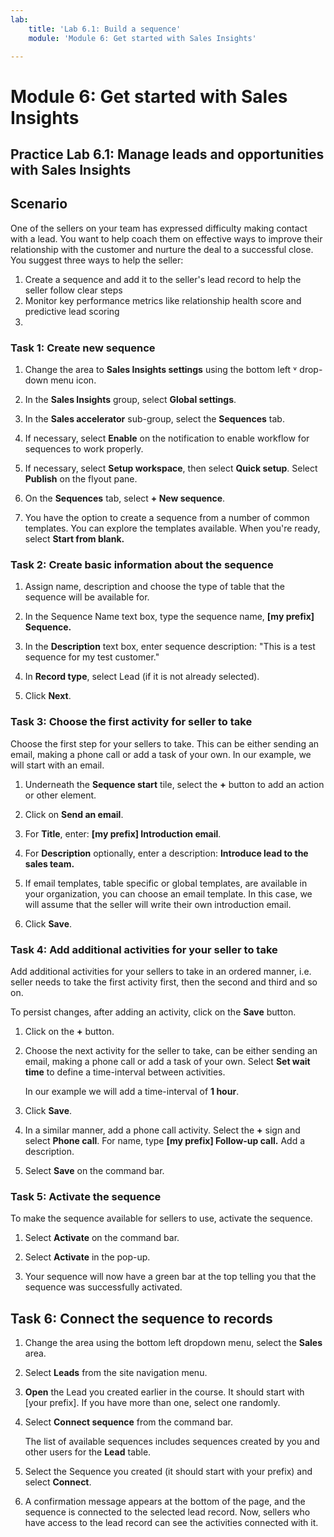 ```yaml
---
lab:
    title: 'Lab 6.1: Build a sequence'
    module: 'Module 6: Get started with Sales Insights'

---
```


Module 6: Get started with Sales Insights
==============================

## Practice Lab 6.1: Manage leads and opportunities with Sales Insights 

Scenario
--------

One of the sellers on your team has expressed difficulty making contact with a lead. You want to help coach them on effective ways to improve their relationship with the customer and nurture the deal to a successful close. You suggest three ways to help the seller:

1) Create a sequence and add it to the seller's lead record to help the seller follow clear steps
2) Monitor key performance metrics like relationship health score and predictive lead scoring
3) 

### Task 1: Create new sequence

1. Change the area to **Sales Insights settings** using the bottom left &#709; drop-down menu icon.

2. In the **Sales Insights** group, select **Global settings**.

3. In the **Sales accelerator** sub-group, select the **Sequences** tab.

4. If necessary, select **Enable** on the notification to enable workflow for sequences to work properly.

5. If necessary, select **Setup workspace**, then select **Quick setup**. Select **Publish** on the flyout pane.

5. On the **Sequences** tab, select **+ New sequence**.

6. You have the option to create a sequence from a number of common templates. You can explore the templates available. When you're ready, select **Start from blank.** 


### Task 2: Create basic information about the sequence

1. Assign name, description and choose the type of table that the sequence will be available for.

2. In the Sequence Name text box, type the sequence name, **[my prefix] Sequence.** 

3. In the **Description** text box, enter sequence description: "This is a test sequence for my test customer."

4. In **Record type**, select Lead (if it is not already selected).

4. Click **Next**.


### Task 3: Choose the first activity for seller to take

Choose the first step for your sellers to take. This can be either sending an email, making a phone call or add a task of your own. In our example, we will start with an email. 

1. Underneath the **Sequence start** tile, select the **+** button to add an action or other element.

2. Click on **Send an email**. 

3. For **Title**, enter: **[my prefix] Introduction email**.

4. For **Description** optionally, enter a description: **Introduce lead to the sales team.**

5. If email templates, table specific or global templates, are available in your organization, you can choose an email template. In this case, we will assume that the seller will write their own introduction email.

6. Click **Save**.


### Task 4: Add additional activities for your seller to take

Add additional activities for your sellers to take in an ordered manner,
i.e. seller needs to take the first activity first, then the second and
third and so on.

To persist changes, after adding an activity, click on the **Save** button.

1. Click on the **+** button.

2. Choose the next activity for the seller to take, can be either sending
an email, making a phone call or add a task of your own. Select **Set wait time** to define a time-interval between activities. 

   In our example we will add a time-interval of **1 hour**.

3. Click **Save**.

4. In a similar manner, add a phone call activity. Select the **+** sign and select **Phone call**. For name, type **[my prefix] Follow-up call.** Add a description.

5. Select **Save** on the command bar.


### Task 5: Activate the sequence

To make the sequence available for sellers to use, activate the sequence. 

1. Select **Activate** on the command bar.

2. Select **Activate** in the pop-up. 

3. Your sequence will now have a green bar at the top telling you that the sequence was successfully activated.


## Task 6: Connect the sequence to records

1. Change the area using the bottom left dropdown menu, select the **Sales** area. 

2. Select **Leads** from the site navigation menu.

3. **Open** the Lead you created earlier in the course. It should start with [your prefix]. If you have more than one, select one randomly.

4. Select **Connect sequence** from the command bar.

   The list of available sequences includes sequences created by you and other users for the **Lead** table.

5. Select the Sequence you created (it should start with your prefix) and select **Connect**.

6. A confirmation message appears at the bottom of the page, and the sequence is connected to the selected lead record. Now, sellers who have access to the lead record can see the activities connected with it.
